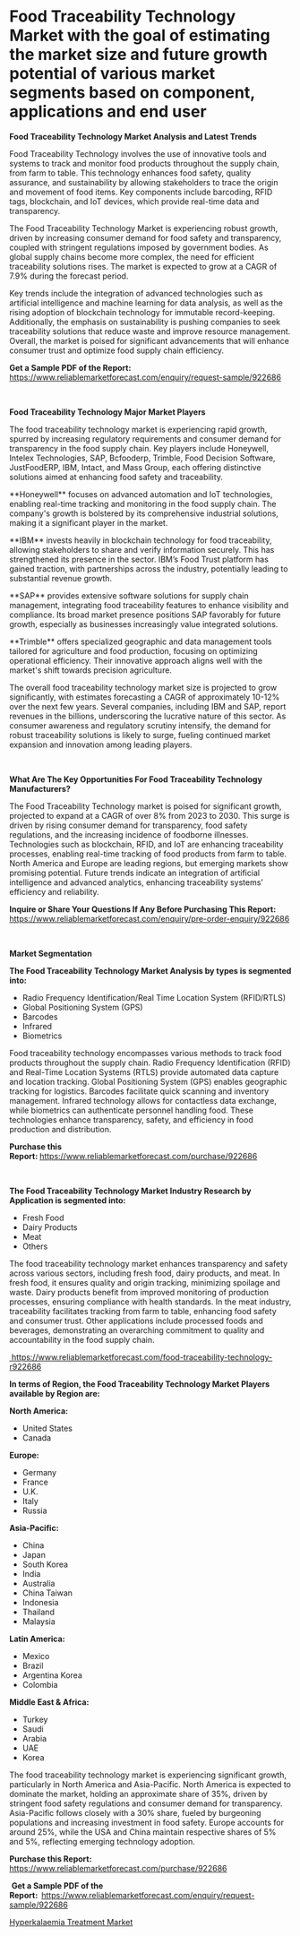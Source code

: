<p><h1>Food Traceability Technology Market with the goal of estimating the market size and future growth potential of various market segments based on component, applications and end user</h1></p><p><strong>Food Traceability Technology Market Analysis and Latest Trends</strong></p>
<p><p>Food Traceability Technology involves the use of innovative tools and systems to track and monitor food products throughout the supply chain, from farm to table. This technology enhances food safety, quality assurance, and sustainability by allowing stakeholders to trace the origin and movement of food items. Key components include barcoding, RFID tags, blockchain, and IoT devices, which provide real-time data and transparency.</p><p>The Food Traceability Technology Market is experiencing robust growth, driven by increasing consumer demand for food safety and transparency, coupled with stringent regulations imposed by government bodies. As global supply chains become more complex, the need for efficient traceability solutions rises. The market is expected to grow at a CAGR of 7.9% during the forecast period. </p><p>Key trends include the integration of advanced technologies such as artificial intelligence and machine learning for data analysis, as well as the rising adoption of blockchain technology for immutable record-keeping. Additionally, the emphasis on sustainability is pushing companies to seek traceability solutions that reduce waste and improve resource management. Overall, the market is poised for significant advancements that will enhance consumer trust and optimize food supply chain efficiency.</p></p>
<p><strong>Get a Sample PDF of the Report:&nbsp;</strong> <a href="https://www.reliablemarketforecast.com/enquiry/request-sample/922686?utm_campaign=2853&utm_medium=2&utm_source=Github&utm_content=ia&utm_term=07032025&utm_id=food-traceability-technology">https://www.reliablemarketforecast.com/enquiry/request-sample/922686</a></p>
<p>&nbsp;</p>
<p><strong>Food Traceability Technology Major Market Players</strong></p>
<p><p>The food traceability technology market is experiencing rapid growth, spurred by increasing regulatory requirements and consumer demand for transparency in the food supply chain. Key players include Honeywell, Intelex Technologies, SAP, Bcfooderp, Trimble, Food Decision Software, JustFoodERP, IBM, Intact, and Mass Group, each offering distinctive solutions aimed at enhancing food safety and traceability.</p><p>**Honeywell** focuses on advanced automation and IoT technologies, enabling real-time tracking and monitoring in the food supply chain. The company's growth is bolstered by its comprehensive industrial solutions, making it a significant player in the market.</p><p>**IBM** invests heavily in blockchain technology for food traceability, allowing stakeholders to share and verify information securely. This has strengthened its presence in the sector. IBM’s Food Trust platform has gained traction, with partnerships across the industry, potentially leading to substantial revenue growth.</p><p>**SAP** provides extensive software solutions for supply chain management, integrating food traceability features to enhance visibility and compliance. Its broad market presence positions SAP favorably for future growth, especially as businesses increasingly value integrated solutions.</p><p>**Trimble** offers specialized geographic and data management tools tailored for agriculture and food production, focusing on optimizing operational efficiency. Their innovative approach aligns well with the market's shift towards precision agriculture.</p><p>The overall food traceability technology market size is projected to grow significantly, with estimates forecasting a CAGR of approximately 10-12% over the next few years. Several companies, including IBM and SAP, report revenues in the billions, underscoring the lucrative nature of this sector. As consumer awareness and regulatory scrutiny intensify, the demand for robust traceability solutions is likely to surge, fueling continued market expansion and innovation among leading players.</p></p>
<p>&nbsp;</p>
<p><strong>What Are The Key Opportunities For Food Traceability Technology Manufacturers?</strong></p>
<p><p>The Food Traceability Technology market is poised for significant growth, projected to expand at a CAGR of over 8% from 2023 to 2030. This surge is driven by rising consumer demand for transparency, food safety regulations, and the increasing incidence of foodborne illnesses. Technologies such as blockchain, RFID, and IoT are enhancing traceability processes, enabling real-time tracking of food products from farm to table. North America and Europe are leading regions, but emerging markets show promising potential. Future trends indicate an integration of artificial intelligence and advanced analytics, enhancing traceability systems’ efficiency and reliability.</p></p>
<p><strong>Inquire or Share Your Questions If Any Before Purchasing This Report:</strong> <a href="https://www.reliablemarketforecast.com/enquiry/pre-order-enquiry/922686?utm_campaign=2853&utm_medium=2&utm_source=Github&utm_content=ia&utm_term=07032025&utm_id=food-traceability-technology">https://www.reliablemarketforecast.com/enquiry/pre-order-enquiry/922686</a></p>
<p>&nbsp;</p>
<p><strong>Market Segmentation</strong></p>
<p><strong>The Food Traceability Technology Market Analysis by types is segmented into:</strong></p>
<p><ul><li>Radio Frequency Identification/Real Time Location System (RFID/RTLS)</li><li>Global Positioning System (GPS)</li><li>Barcodes</li><li>Infrared</li><li>Biometrics</li></ul></p>
<p><p>Food traceability technology encompasses various methods to track food products throughout the supply chain. Radio Frequency Identification (RFID) and Real-Time Location Systems (RTLS) provide automated data capture and location tracking. Global Positioning System (GPS) enables geographic tracking for logistics. Barcodes facilitate quick scanning and inventory management. Infrared technology allows for contactless data exchange, while biometrics can authenticate personnel handling food. These technologies enhance transparency, safety, and efficiency in food production and distribution.</p></p>
<p><strong>Purchase this Report:&nbsp;</strong><a href="https://www.reliablemarketforecast.com/purchase/922686?utm_campaign=2853&utm_medium=2&utm_source=Github&utm_content=ia&utm_term=07032025&utm_id=food-traceability-technology">https://www.reliablemarketforecast.com/purchase/922686</a></p>
<p>&nbsp;</p>
<p><strong>The Food Traceability Technology Market Industry Research by Application is segmented into:</strong></p>
<p><ul><li>Fresh Food</li><li>Dairy Products</li><li>Meat</li><li>Others</li></ul></p>
<p><p>The food traceability technology market enhances transparency and safety across various sectors, including fresh food, dairy products, and meat. In fresh food, it ensures quality and origin tracking, minimizing spoilage and waste. Dairy products benefit from improved monitoring of production processes, ensuring compliance with health standards. In the meat industry, traceability facilitates tracking from farm to table, enhancing food safety and consumer trust. Other applications include processed foods and beverages, demonstrating an overarching commitment to quality and accountability in the food supply chain.</p></p>
<p><a href="https://www.reliablemarketforecast.com/food-traceability-technology-r922686?utm_campaign=2853&utm_medium=2&utm_source=Github&utm_content=ia&utm_term=07032025&utm_id=food-traceability-technology">&nbsp;https://www.reliablemarketforecast.com/food-traceability-technology-r922686</a></p>
<p><strong>In terms of Region, the Food Traceability Technology Market Players available by Region are:</strong></p>
<p>
    <p> <strong> North America: </strong>
        <ul>
            <li>United States</li>
            <li>Canada</li>
        </ul>
        </p> 
    <p> <strong> Europe: </strong>
        <ul>
            <li>Germany</li>
            <li>France</li>
            <li>U.K.</li>
            <li>Italy</li>
            <li>Russia</li>
        </ul>
        </p> 
    <p> <strong> Asia-Pacific: </strong>
        <ul>
            <li>China</li>
            <li>Japan</li>
            <li>South Korea</li>
            <li>India</li>
            <li>Australia</li>
            <li>China Taiwan</li>
            <li>Indonesia</li>
            <li>Thailand</li>
            <li>Malaysia</li>
        </ul>
        </p> 
    <p> <strong> Latin America: </strong>
        <ul>
            <li>Mexico</li>
            <li>Brazil</li>
            <li>Argentina Korea</li>
            <li>Colombia</li>
        </ul>
        </p> 
    <p> <strong> Middle East & Africa: </strong>
        <ul>
            <li>Turkey</li>
            <li>Saudi</li>
            <li>Arabia</li>
            <li>UAE</li>
            <li>Korea</li>
        </ul>
    </p>
    </p>
<p><p>The food traceability technology market is experiencing significant growth, particularly in North America and Asia-Pacific. North America is expected to dominate the market, holding an approximate share of 35%, driven by stringent food safety regulations and consumer demand for transparency. Asia-Pacific follows closely with a 30% share, fueled by burgeoning populations and increasing investment in food safety. Europe accounts for around 25%, while the USA and China maintain respective shares of 5% and 5%, reflecting emerging technology adoption.</p></p>
<p><strong>Purchase this Report: </strong><a href="https://www.reliablemarketforecast.com/purchase/922686?utm_campaign=2853&utm_medium=2&utm_source=Github&utm_content=ia&utm_term=07032025&utm_id=food-traceability-technology">https://www.reliablemarketforecast.com/purchase/922686</a></p>
<p>&nbsp;<strong>Get a Sample PDF of the Report:&nbsp;&nbsp;</strong><a href="https://www.reliablemarketforecast.com/enquiry/request-sample/922686?utm_campaign=2853&utm_medium=2&utm_source=Github&utm_content=ia&utm_term=07032025&utm_id=food-traceability-technology">https://www.reliablemarketforecast.com/enquiry/request-sample/922686</a></p>
<p><strong></strong></p>
<p><p><a href="https://github.com/saaindosya/Market-Research-Report-List-1/blob/main/hyperkalaemia-treatment-market.md?utm_campaign=2853&utm_medium=2&utm_source=Github&utm_content=ia&utm_term=07032025&utm_id=food-traceability-technology">Hyperkalaemia Treatment Market</a></p></p>